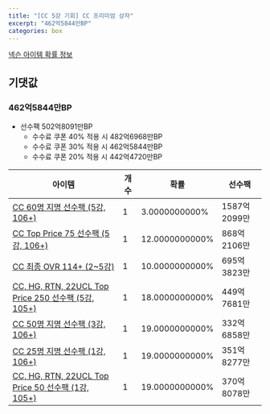 ```yaml
---
title: "[CC 5강 기회] CC 프리미엄 상자"
excerpt: "462억5844만BP"
categories: box
---
```

[넥슨 아이템 확률 정보](http://iteminfo.nexon.com/probability/fo4?sn=7375)

## 기댓값
### 462억5844만BP
  - 선수팩 502억8091만BP
    - 수수료 쿠폰 40% 적용 시 482억6968만BP
    - 수수료 쿠폰 30% 적용 시 462억5844만BP
    - 수수료 쿠폰 20% 적용 시 442억4720만BP


|아이템|개수|확률|선수팩|
|---|---|---|---|
|[CC 60명 지명 선수팩 (5강, 106+)](/player/7351)|1|3.0000000000%|1587억2099만|
|[CC Top Price 75 선수팩 (5강, 106+)](/player/7333)|1|12.0000000000%|868억2106만|
|[CC 최종 OVR 114+ (2~5강)](/player/7358)|1|10.0000000000%|695억3823만|
|[CC, HG, RTN, 22UCL Top Price 250 선수팩 (5강, 105+)](/player/7317)|1|18.0000000000%|449억7681만|
|[CC 50명 지명 선수팩 (3강, 106+)](/player/7349)|1|19.0000000000%|332억6858만|
|[CC 25명 지명 선수팩 (1강, 106+)](/player/7350)|1|19.0000000000%|351억8277만|
|[CC, HG, RTN, 22UCL Top Price 50 선수팩 (1강, 105+)](/player/7318)|1|19.0000000000%|370억8078만|
